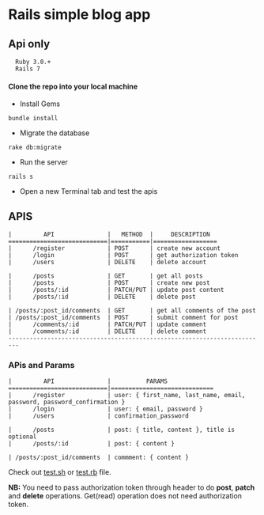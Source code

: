 # Rails simple blog app

## Api only


```
  Ruby 3.0.+
  Rails 7
```

#### Clone the repo into your local machine


* Install Gems

```
bundle install
```

* Migrate the database

```
rake db:migrate
```

* Run the server

```
rails s
```

* Open a new Terminal tab and test the apis

## APIS
```
|         API               |   METHOD  |     DESCRIPTION
============================|===========|==================
|      /register            | POST      | create new account   
|      /login               | POST      | get authorization token
|      /users               | DELETE    | delete account

|      /posts               | GET       | get all posts
|      /posts               | POST      | create new post
|      /posts/:id           | PATCH/PUT | update post content
|      /posts/:id           | DELETE    | delete post

| /posts/:post_id/comments  | GET       | get all comments of the post
| /posts/:post_id/comments  | POST      | submit comment for post
|      /comments/:id        | PATCH/PUT | update comment
|      /comments/:id        | DELETE    | delete comment
-------------------------------------------------------------------------
```

### APis and Params
```
|         API               |          PARAMS
============================|=============================
|      /register            | user: { first_name, last_name, email, password, password_confirmation }  
|      /login               | user: { email, password }
|      /users               | confirmation_password

|      /posts               | post: { title, content }, title is optional
|      /posts/:id           | post: { content }

| /posts/:post_id/comments  | commment: { content }
```

Check out [test.sh](api_test.sh) or [test.rb](test.rb) file.

**NB:** You need to pass authorization token through header to do **post**, **patch** and **delete** operations. Get(read) operation does not need authorization token.
